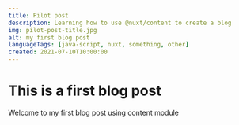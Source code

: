```yaml
---
title: Pilot post
description: Learning how to use @nuxt/content to create a blog
img: pilot-post-title.jpg
alt: my first blog post
languageTags: [java-script, nuxt, something, other]
created: 2021-07-10T10:00:00
---
```


# This is a first blog post

Welcome to my first blog post using content module
